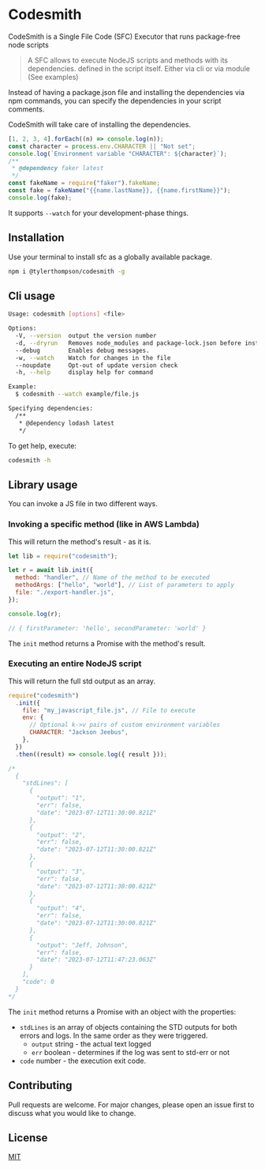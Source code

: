 # Codesmith

CodeSmith is a Single File Code (SFC) Executor that runs package-free node scripts

> A SFC allows to execute NodeJS scripts and methods with its dependencies.
> defined in the script itself. Either via cli or via module (See examples)

Instead of having a package.json file and installing the dependencies via npm
commands, you can specify the dependencies in your script comments.

CodeSmith will take care of installing the dependencies.

```javascript
[1, 2, 3, 4].forEach((n) => console.log(n));
const character = process.env.CHARACTER || "Not set";
console.log(`Environment variable "CHARACTER": ${character}`);
/**
 * @dependency faker latest
 */
const fakeName = require("faker").fakeName;
const fake = fakeName("{{name.lastName}}, {{name.firstName}}");
console.log(fake);
```

It supports `--watch` for your development-phase things.

## Installation

Use your terminal to install sfc as a globally available package.

```bash
npm i @tylerthompson/codesmith -g
```

## Cli usage

```bash
Usage: codesmith [options] <file>

Options:
  -V, --version  output the version number
  -d, --dryrun   Removes node_modules and package-lock.json before installing dependencies.
  --debug        Enables debug messages.
  -w, --watch    Watch for changes in the file
  --noupdate     Opt-out of update version check
  -h, --help     display help for command

Example:
  $ codesmith --watch example/file.js

Specifying dependencies:
  /**
   * @dependency lodash latest
   */
```

To get help, execute:

```bash
codesmith -h
```

## Library usage

You can invoke a JS file in two different ways.

### Invoking a specific method (like in AWS Lambda)

This will return the method's result - as it is.

```javascript
let lib = require("codesmith");

let r = await lib.init({
  method: "handler", // Name of the method to be executed
  methodArgs: ["hello", "world"], // List of parameters to apply
  file: "./export-handler.js",
});

console.log(r);

// { firstParameter: 'hello', secondParameter: 'world' }
```

The `init` method returns a Promise with the method's result.

### Executing an entire NodeJS script

This will return the full std output as an array.

```javascript
require("codesmith")
  .init({
    file: "my_javascript_file.js", // File to execute
    env: {
      // Optional k->v pairs of custom environment variables
      CHARACTER: "Jackson Jeebus",
    },
  })
  .then((result) => console.log({ result }));

/*
  {
    "stdLines": [
      {
        "output": "1",
        "err": false,
        "date": "2023-07-12T11:30:00.821Z"
      },
      {
        "output": "2",
        "err": false,
        "date": "2023-07-12T11:30:00.821Z"
      },
      {
        "output": "3",
        "err": false,
        "date": "2023-07-12T11:30:00.821Z"
      },
      {
        "output": "4",
        "err": false,
        "date": "2023-07-12T11:30:00.821Z"
      },
      {
        "output": "Jeff, Johnson",
        "err": false,
        "date": "2023-07-12T11:47:23.063Z"
      }
    ],
    "code": 0
  }
*/
```

The `init` method returns a Promise with an object with the properties:

- `stdLines` is an array of objects containing the STD outputs for both
  errors and logs. In the same order as they were triggered.
  - `output` string - the actual text logged
  - `err` boolean - determines if the log was sent to std-err or not
- `code` number - the execution exit code.

## Contributing

Pull requests are welcome. For major changes, please open an issue first to discuss what you would like to change.

## License

[MIT](https://choosealicense.com/licenses/mit/)
